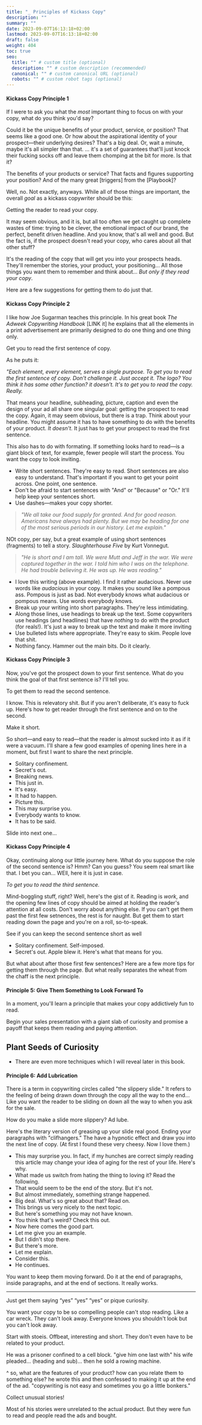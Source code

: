 ```yaml
---
title: "_ Principles of Kickass Copy"
description: ""
summary: ""
date: 2023-09-07T16:13:18+02:00
lastmod: 2023-09-07T16:13:18+02:00
draft: false
weight: 404
toc: true
seo:
  title: "" # custom title (optional)
  description: "" # custom description (recommended)
  canonical: "" # custom canonical URL (optional)
  robots: "" # custom robot tags (optional)
---
```

#### Kickass Copy Principle 1

If I were to ask you what the *most* important thing to focus on with your copy, what do you think you'd say?

Could it be the unique benefits of your product, service, or position? That seems like a good one. Or how about the aspirational identity of your prospect&mdash;their underlying desires? That's a big deal. Or, wait a minute, maybe it's all simpler than that. ... it's a set of guarantees that'll just knock their fucking socks off and leave them chomping at the bit for more. Is that it?

The benefits of your products or service? That facts and figures supporting your position? And of the many great [triggers] from the [Playbook]?

Well, no. Not exactly, anyways. While all of those things are important, the overall *goal* as a kickass copywriter should be this:

Getting the reader to read your copy.

It may seem obvious, and it is, but all too often we get caught up complete wastes of time: trying to be clever, the emotional impact of our brand, the perfect, benefit driven headline. And you know, that's all well and good. But the fact is, if the prospect doesn't read your copy, who cares about all that other stuff?

It's the reading of the copy that will get you into your prospects heads. They'll remember the stories, your product, your positioning... All those things you want them to remember and think about... *But only if they read your copy*.

Here are a few suggestions for getting them to do just that.

#### Kickass Copy Principle 2

I like how Joe Sugarman teaches this principle. In his great book *The Adweek Copywriting Handbook* [LINK it] he explains that all the elements in a print advertisement are primarily designed to do one thing and one thing only.

Get you to read the first sentence of copy.

As he puts it:

*"Each element, every element, serves a single purpose. To get you to read the first sentence of copy. Don't challenge it. Just accept it. The logo? You think it has some other function? it doesn't. It's to get you to read the copy. Really.*

That means your headline, subheading, picture, caption and even the design of your ad all share one singular goal: getting the prospect to read the copy. Again, it may seem obvious, but there is a trap. Think about your headline. You might assume it has to have something to do with the benefits of your product. *It doesn't.* It just has to get your prospect to read the first sentence.

This also has to do with formating. If something looks hard to read&mdash;is a giant block of text, for example, fewer people will start the process. You want the copy to look inviting.

* Write short sentences. They're easy to read. Short sentences are also easy to understand. That's important if you want to get your point across. One point, one sentence.
* Don't be afraid to start sentences with "And" or "Because" or "Or." It'll help keep your sentences short.
* Use dashes&mdash;makes your copy shorter.

> *"We all take our food supply for granted. And for good reason. Americans have always had plenty. But we may be heading for one of the most serious periods in our history. Let me explain."*

NOt copy, per say, but a great example of using short sentences (fragments) to tell a story. *Slaughterhouse Five* by Kurt Vonnegut.

> *"He is short and I am tall. We were Mutt and Jeff in the war. We were captured together in the war. I told him who I was on the telephone. He had trouble believing it. He was up. He was reading."*

* I love this writing (above example). I find it rather audacious. Never use words like *audacious* in your copy. It makes you sound like a pompous ass. Pompous is just as bad. Not everybody knows what audacious or pompous means. Use words everybody knows.
* Break up your writing into short paragraphs. They're less intimidating.
* Along those lines, use headings to break up the text. Some copywriters use headings (and headlines) that have *nothing* to do with the product (for reals!). It's just a way to break up the text and make it more inviting
* Use bulleted lists where appropriate. They're easy to skim. People love that shit.
* Nothing fancy. Hammer out the main bits. Do it clearly.

#### Kickass Copy Principle 3

Now, you've got the prospect down to your first sentence. What do you think the goal of that first sentence is? I'll tell you.

To get them to read the second sentence.

I know. This is relevatory shit. But if you aren't deliberate, it's easy to fuck up. Here's how to get reader through the first sentence and on to the second.

Make it short.

So short&mdash;and easy to read&mdash;that the reader is almost sucked into it as if it were a vacuum. I'll share a few good examples of opening lines here in a moment, but first I want to share the next principle.

* Solitary confinement.
* Secret's out.
* Breaking news.
* This just in.
* It's easy.
* It had to happen.
* Picture this.
* This may surprise you.
* Everybody wants to know.
* It has to be said.

Slide into next one...

#### Kickass Copy Principle 4

Okay, continuing along our little journey here. What do you suppose the role of the second sentence is? Hmm? Can you guess? You seem real smart like that. I bet you can... WEll, here it is just in case.

*To get you to read the third sentence.*

Mind-boggling stuff, right? Well, here's the gist of it. Reading is *work*, and the opening few lines of copy should be aimed at holding the reader's attention at all costs. Don't worry about anything else. If you can't get them past the first few setnences, the rest is for naught. But get them to start reading down the page and you're on a roll, so-to-speak.

See if you can keep the second sentence short as well

* Solitary confinement. Self-imposed.
* Secret's out. Apple blew it. Here's what that means for you.

But what about after those first few sentences? Here are a few more tips for getting them through the page. But what really separates the wheat from the chaff is the next principle.

#### Principle 5: Give Them Something to Look Forward To

In a moment, you'll learn a principle that makes your copy addictively fun to read.



Begin your sales presentation with a giant slab of curiosity and promise a payoff that keeps them reading and paying attention.

## Plant Seeds of Curiosity

* There are even more techniques which I will reveal later in this book.



#### Principle 6: Add Lubrication

There is a term in copywriting circles called "the slippery slide." It refers to the feeling of being drawn down through the copy all the way to the end... Like you want the reader to be sliding on down all the way to when you ask for the sale.

How do you make a slide more slippery? Ad lube.

Here's the literary version of greasing up your slide real good. Ending your paragraphs with "clifhangers." The have a hypnotic effect and draw you into the next line of copy. (At first I found these very cheesy. Now I love them.)


* This may surprise you. In fact, if my hunches are correct simply reading this article may change your idea of aging for the rest of your life. Here's why.
* What made us switch from hating the thing to loving it? Read the following.
* That would seem to be the end of the story. But it's not.
* But almost immediately, something strange happened.
* Big deal. What's so great about that? Read on.
* This brings us very nicely to the next topic.
* But here's something you may not have known.
* You think that's weird? Check this out.
* Now here comes the good part.
* Let me give you an example.
* But I didn't stop there.
* But there's more.
* Let me explain.
* Consider this.
* He continues.

You want to keep them moving forward. Do it at the end of paragraphs, inside paragraphs, and at the end of sections. It really works.

---

Just get them saying “yes” “yes” “yes” or pique curiosity.

You want your copy to be so compelling people can't stop reading. Like a car wreck. They can't look away. Everyone knows you shouldn't look but you can't look away.

Start with stoeis. Offbeat, interesting and short. They don't even have to be related to your product.

He was a prisoner confined to a cell block. "give him one last with" his wife pleaded... (heading and sub)... then he sold a rowing machine.

^ so, what are the features of your product? how can you relate them to something else? he wrote this and then confessed to making it up at the end of the ad. "copywriting is not easy and sometimes you go a little bonkers."

Collect unusual stories!

Most of his stories were unrelated to the actual product. But they were fun to read and people read the ads and bought.
